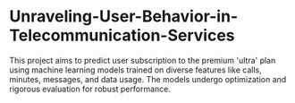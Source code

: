 # Unraveling-User-Behavior-in-Telecommunication-Services
This project aims to predict user subscription to the premium 'ultra' plan using machine learning models trained on diverse features like calls, minutes, messages, and data usage. The models undergo optimization and rigorous evaluation for robust performance.
